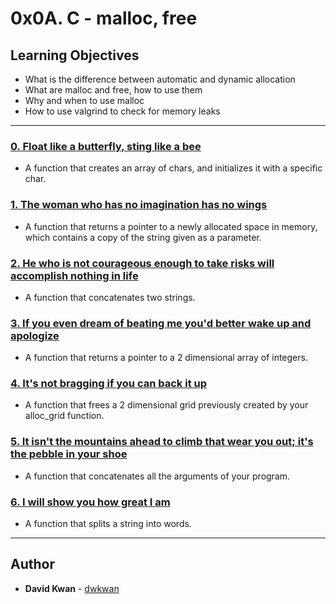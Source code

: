 # 0x0A. C - malloc, free

## Learning Objectives

* What is the difference between automatic and dynamic allocation
* What are malloc and free, how to use them
* Why and when to use malloc
* How to use valgrind to check for memory leaks

---

### [0. Float like a butterfly, sting like a bee](./0-create_array.c)
* A function that creates an array of chars, and initializes it with a specific char.


### [1. The woman who has no imagination has no wings](./1-strdup.c)
* A function that returns a pointer to a newly allocated space in memory, which contains a copy of the string given as a parameter.


### [2. He who is not courageous enough to take risks will accomplish nothing in life](./2-str_concat.c)
* A function that concatenates two strings.


### [3. If you even dream of beating me you'd better wake up and apologize](./3-alloc_grid.c)
* A function that returns a pointer to a 2 dimensional array of integers.


### [4. It's not bragging if you can back it up](./4-free_grid.c)
* A function that frees a 2 dimensional grid previously created by your alloc_grid function.


### [5. It isn't the mountains ahead to climb that wear you out; it's the pebble in your shoe](./5-argstostr.c)
* A function that concatenates all the arguments of your program.


### [6. I will show you how great I am](./100-strtow.c)
* A function that splits a string into words.

---

## Author
* **David Kwan** - [dwkwan](https://github.com/dwkwan)